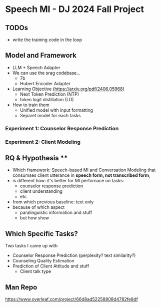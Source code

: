 # Speech MI - DJ 2024 Fall Project

## TODOs
- write the training code in the loop
    
## Model and Framework
- LLM + Speech Adapter
- We can use the srag codebase...
    - 7b
    - Hubert Encoder Adapter
- Learning Objective (https://arxiv.org/pdf/2406.05968)
    - Next Token Prediction (NTP)
    - token logit distillation (LD)
- How to train them
    - Unified model with input formatting
    - Separet model for each tasks

### Experiment 1: Counselor Response Prediction

### Experiment 2: Client Modeling



## RQ & Hypothesis **
- Which framework: Speech-based MI and Conversation Modeling that consumses client utterance in **speech form, not transcribed form**,
- is different how: it's better for MI perfornace on tasks:
    - counselor response prediction
    - client understanding
    - etc
- from which previous baseline: text only
- because of which aspect
    - paralinguistic information and stuff
    - but how show


## Which Specific Tasks?

Two tasks I came up with
- Counselor Response Prediction (perplexity? text similarity?)
- Counseling Quality Estimation
- Prediction of Client Attitude and stuff
    - Client talk type


## Man Repo
https://www.overleaf.com/project/66d8ad52258808d4782fe8df